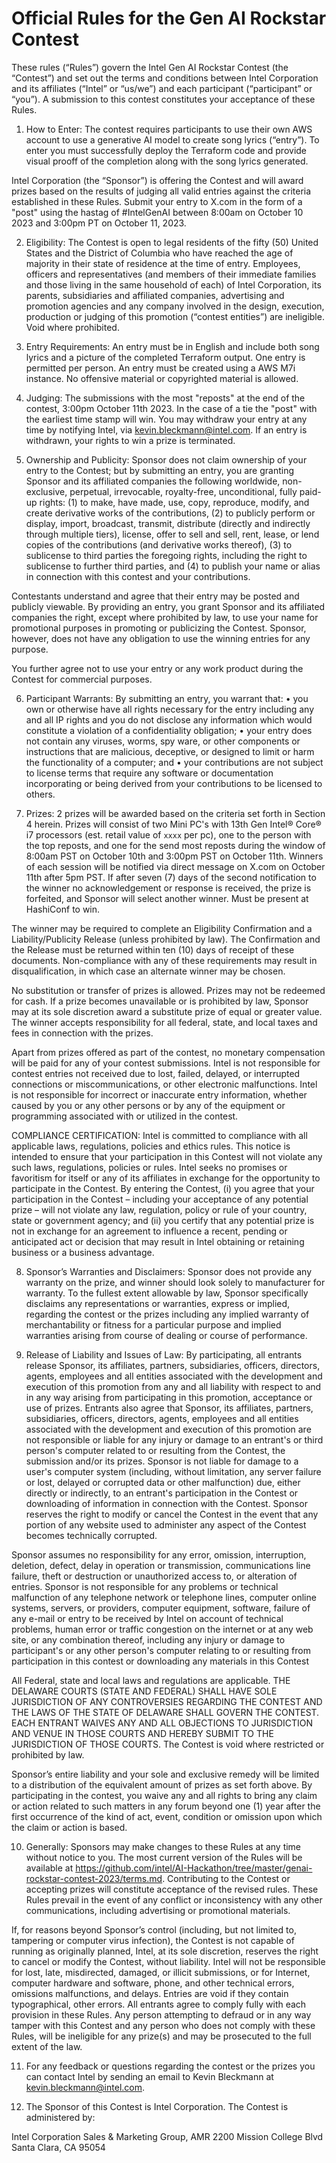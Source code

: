 # Official Rules for the Gen AI Rockstar Contest 

These rules (“Rules”) govern the Intel Gen AI Rockstar Contest (the “Contest”) and set out the terms and conditions between Intel Corporation and its affiliates (“Intel” or “us/we”) and each participant (“participant” or “you”).  A submission to this contest constitutes your acceptance of these Rules.

1.	How to Enter: The contest requires participants to use their own AWS account to use a generative AI model to create song lyrics (“entry”).  To enter you must successfully deploy the Terraform code and provide visual prooff of the completion along with the song lyrics generated.

Intel Corporation (the “Sponsor”) is offering the Contest and will award prizes based on the results of judging all valid entries against the criteria established in these Rules.  Submit your entry to X.com in the form of a "post" using the hastag of #IntelGenAI between 8:00am on October 10 2023 and 3:00pm PT on October 11, 2023.

2.	Eligibility: The Contest is open to legal residents of the fifty (50) United States and the District of Columbia who have reached the age of majority in their state of residence at the time of entry. Employees, officers and representatives (and members of their immediate families and those living in the same household of each) of Intel Corporation, its parents, subsidiaries and affiliated companies, advertising and promotion agencies and any company involved in the design, execution, production or judging of this promotion (“contest entities”) are ineligible. Void where prohibited.

3.	Entry Requirements: An entry must be in English and include both song lyrics and a picture of the completed Terraform output. One entry is permitted per person. An entry must be created using a AWS M7i instance. No offensive material or copyrighted material is allowed.

4.	Judging: The submissions with the most "reposts" at the end of the contest, 3:00pm October 11th 2023.  In the case of a tie the "post" with the earliest time stamp will win. 
You may withdraw your entry at any time by notifying Intel, via kevin.bleckmann@intel.com. If an entry is withdrawn, your rights to win a prize is terminated.

5.	Ownership and Publicity:  Sponsor does not claim ownership of your entry to the Contest; but by submitting an entry, you are granting Sponsor and its affiliated companies the following worldwide, non-exclusive, perpetual, irrevocable, royalty-free, unconditional, fully paid-up rights: (1) to make, have made, use, copy, reproduce, modify, and create derivative works of the contributions, (2) to publicly perform or display, import, broadcast, transmit, distribute (directly and indirectly through multiple tiers), license, offer to sell and sell, rent, lease, or lend copies of the contributions (and derivative works thereof), (3) to sublicense to third parties the foregoing rights, including the right to sublicense to further third parties, and (4) to publish your name or alias in connection with this contest and your contributions.

Contestants understand and agree that their entry may be posted and publicly viewable. By providing an entry, you grant Sponsor and its affiliated companies the right, except where prohibited by law, to use your name for promotional purposes in promoting or publicizing the Contest. Sponsor, however, does not have any obligation to use the winning entries for any purpose.

You further agree not to use your entry or any work product during the Contest for commercial purposes.

6.	Participant Warrants: By submitting an entry, you warrant that:
•	you own or otherwise have all rights necessary for the entry including any and all IP rights and you do not disclose any information which would constitute a violation of a confidentiality obligation;
•	your entry does not contain any viruses, worms, spy ware, or other components or instructions that are malicious, deceptive, or designed to limit or harm the functionality of a computer; and
•	your contributions are not subject to license terms that require any software or documentation incorporating or being derived from your contributions to be licensed to others.


7.	Prizes: 2 prizes will be awarded based on the criteria set forth in Section 4 herein.  Prizes will consist of two Mini PC's with 13th Gen Intel® Core® i7 processors (est. retail value of `xxxx` per pc), one to the person with the top reposts, and one for the send most reposts during the window of 8:00am PST on October 10th and 3:00pm PST on October 11th. Winners of each session will be notified via direct message on X.com on October 11th after 5pm PST.  If after seven (7) days of the second notification to the winner no acknowledgement or response is received, the prize is forfeited, and Sponsor will select another winner. Must be present at HashiConf to win.

The winner may be required to complete an Eligibility Confirmation and a Liability/Publicity Release (unless prohibited by law). The Confirmation and the Release must be returned within ten (10) days of receipt of these documents.  Non-compliance with any of these requirements may result in disqualification, in which case an alternate winner may be chosen.

No substitution or transfer of prizes is allowed.  Prizes may not be redeemed for cash.  If a prize becomes unavailable or is prohibited by law, Sponsor may at its sole discretion award a substitute prize of equal or greater value. The winner accepts responsibility for all federal, state, and local taxes and fees in connection with the prizes.  

Apart from prizes offered as part of the contest, no monetary compensation will be paid for any of your contest submissions. Intel is not responsible for contest entries not received due to lost, failed, delayed, or interrupted connections or miscommunications, or other electronic malfunctions. Intel is not responsible for incorrect or inaccurate entry information, whether caused by you or any other persons or by any of the equipment or programming associated with or utilized in the contest.

COMPLIANCE CERTIFICATION: Intel is committed to compliance with all applicable laws, regulations, policies and ethics rules. This notice is intended to ensure that your participation in this Contest will not violate any such laws, regulations, policies or rules. Intel seeks no promises or favoritism for itself or any of its affiliates in exchange for the opportunity to participate in the Contest.  By entering the Contest, (i) you agree that your participation in the Contest – including your acceptance of any potential prize – will not violate any law, regulation, policy or rule of your country, state or government agency; and (ii) you certify that any potential prize is not in exchange for an agreement to influence a recent, pending or anticipated act or decision that may result in Intel obtaining or retaining business or a business advantage.


8.	Sponsor’s Warranties and Disclaimers:  Sponsor does not provide any warranty on the prize, and winner should look solely to manufacturer for warranty. To the fullest extent allowable by law, Sponsor specifically disclaims any representations or warranties, express or implied, regarding the contest or the prizes including any implied warranty of merchantability or fitness for a particular purpose and implied warranties arising from course of dealing or course of performance.


9.	Release of Liability and Issues of Law: By participating, all entrants release Sponsor, its affiliates, partners, subsidiaries, officers, directors, agents, employees and all entities associated with the development and execution of this promotion from any and all liability with respect to and in any way arising from participating in this promotion, acceptance or use of prizes.   Entrants also agree that Sponsor, its affiliates, partners, subsidiaries, officers, directors, agents, employees and all entities associated with the development and execution of this promotion are not responsible or liable for any injury or damage to an entrant's or third person's computer related to or resulting from the Contest, the submission and/or its prizes.   Sponsor is not liable for damage to a user's computer system (including, without limitation, any server failure or lost, delayed or corrupted data or other malfunction) due, either directly or indirectly, to an entrant's participation in the Contest or downloading of information in connection with the Contest.  Sponsor reserves the right to modify or cancel the Contest in the event that any portion of any website used to administer any aspect of the Contest becomes technically corrupted.

Sponsor assumes no responsibility for any error, omission, interruption, deletion, defect, delay in operation or transmission, communications line failure, theft or destruction or unauthorized access to, or alteration of entries. Sponsor is not responsible for any problems or technical malfunction of any telephone network or telephone lines, computer online systems, servers, or providers, computer equipment, software, failure of any e-mail or entry to be received by Intel on account of technical problems, human error or traffic congestion on the internet or at any web site, or any combination thereof, including any injury or damage to participant's or any other person's computer relating to or resulting from participation in this contest or downloading any materials in this Contest

All Federal, state and local laws and regulations are applicable. THE DELAWARE COURTS (STATE AND FEDERAL) SHALL HAVE SOLE JURISDICTION OF ANY CONTROVERSIES REGARDING THE CONTEST AND THE LAWS OF THE STATE OF DELAWARE SHALL GOVERN THE CONTEST.   EACH ENTRANT WAIVES ANY AND ALL OBJECTIONS TO JURISDICTION AND VENUE IN THOSE COURTS AND HEREBY SUBMIT TO THE JURISDICTION OF THOSE COURTS.  The Contest is void where restricted or prohibited by law.

Sponsor’s entire liability and your sole and exclusive remedy will be limited to a distribution of the equivalent amount of prizes as set forth above. By participating in the contest, you waive any and all rights to bring any claim or action related to such matters in any forum beyond one (1) year after the first occurrence of the kind of act, event, condition or omission upon which the claim or action is based.


10.	Generally:  Sponsors may make changes to these Rules at any time without notice to you. The most current version of the Rules will be available at https://github.com/intel/AI-Hackathon/tree/master/genai-rockstar-contest-2023/terms.md. Contributing to the Contest or accepting prizes will constitute acceptance of the revised rules.  These Rules prevail in the event of any conflict or inconsistency with any other communications, including advertising or promotional materials.

If, for reasons beyond Sponsor’s control (including, but not limited to, tampering or computer virus infection), the Contest is not capable of running as originally planned, Intel, at its sole discretion, reserves the right to cancel or modify the Contest, without liability.  Intel will not be responsible for lost, late, misdirected, damaged, or illicit submissions, or for Internet, computer hardware and software, phone, and other technical errors, omissions malfunctions, and delays. Entries are void if they contain typographical, other errors.  All entrants agree to comply fully with each provision in these Rules.  Any person attempting to defraud or in any way tamper with this Contest and any person who does not comply with these Rules, will be ineligible for any prize(s) and may be prosecuted to the full extent of the law. 

11.	For any feedback or questions regarding the contest or the prizes you can contact Intel by sending an email to Kevin Bleckmann at kevin.bleckmann@intel.com.

12.	The Sponsor of this Contest is Intel Corporation. The Contest is administered by:

Intel Corporation
Sales & Marketing Group, AMR
2200 Mission College Blvd
Santa Clara, CA 95054


